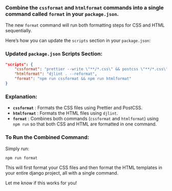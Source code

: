 ### Combine the `cssformat` and `htmlformat` commands into a single command called `format` in your `package.json`. 

The new `format` command will run both formatting steps for CSS and HTML sequentially.

Here’s how you can update the `scripts` section in your `package.json`:

### Updated `package.json` Scripts Section:

```json
"scripts": {
    "cssformat": "prettier --write \"**/*.css\" && postcss \"**/*.css\" --replace",
    "htmlformat": "djlint . --reformat",
    "format": "npm run cssformat && npm run htmlformat"
}
```

### Explanation:

*   **`cssformat`** : Formats the CSS files using Prettier and PostCSS.
*   **`htmlformat`** : Formats the HTML files using `djlint`.
*   **`format`** : Combines both commands (`cssformat` and `htmlformat`) using `npm run` so that both CSS and HTML are formatted in one command.

### To Run the Combined Command:

Simply run:

```bash
npm run format
```

This will first format your CSS files and then format the HTML templates in your entire django project, all with a single command.

Let me know if this works for you!